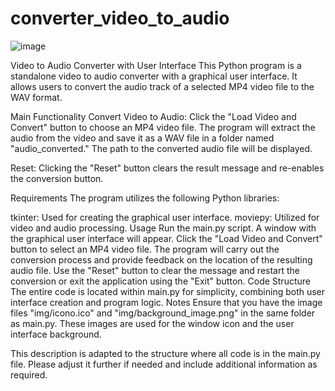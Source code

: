 # converter_video_to_audio
![image](https://github.com/Stevensavarin/converter_video_to_audio/assets/137004357/251c2af1-478d-45ee-b6a9-4f0cf5bb19d1)


Video to Audio Converter with User Interface
This Python program is a standalone video to audio converter with a graphical user interface. It allows users to convert the audio track of a selected MP4 video file to the WAV format.

Main Functionality
Convert Video to Audio: Click the "Load Video and Convert" button to choose an MP4 video file. The program will extract the audio from the video and save it as a WAV file in a folder named "audio_converted." The path to the converted audio file will be displayed.

Reset: Clicking the "Reset" button clears the result message and re-enables the conversion button.

Requirements
The program utilizes the following Python libraries:

tkinter: Used for creating the graphical user interface.
moviepy: Utilized for video and audio processing.
Usage
Run the main.py script.
A window with the graphical user interface will appear.
Click the "Load Video and Convert" button to select an MP4 video file.
The program will carry out the conversion process and provide feedback on the location of the resulting audio file.
Use the "Reset" button to clear the message and restart the conversion or exit the application using the "Exit" button.
Code Structure
The entire code is located within main.py for simplicity, combining both user interface creation and program logic.
Notes
Ensure that you have the image files "img/icono.ico" and "img/background_image.png" in the same folder as main.py. These images are used for the window icon and the user interface background.

This description is adapted to the structure where all code is in the main.py file. Please adjust it further if needed and include additional information as required.

